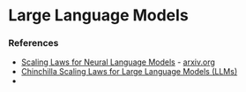 # Large Language Models

### References
- [Scaling Laws for Neural Language Models](https://medium.com/nlplanet/two-minutes-nlp-scaling-laws-for-neural-language-models-add6061aece7) - [arxiv.org](https://arxiv.org/abs/2001.08361)
- [Chinchilla Scaling Laws for Large Language Models (LLMs)](https://medium.com/@raniahossam/chinchilla-scaling-laws-for-large-language-models-llms-40c434e4e1c1)
- 
